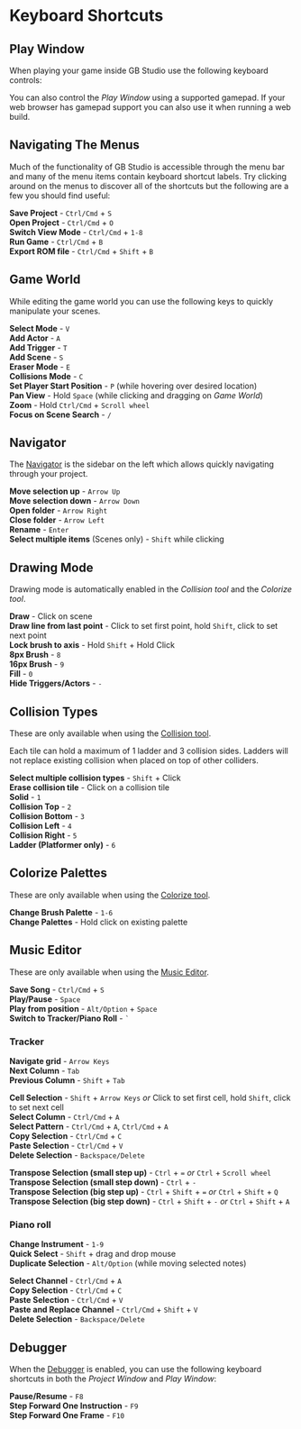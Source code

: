 # Keyboard Shortcuts


## Play Window

When playing your game inside GB Studio use the following keyboard controls:

<object data="/img/manual/keyboard-controls.svg" class="margin-bottom" />

You can also control the _Play Window_ using a supported gamepad. If your web browser has gamepad support you can also use it when running a web build.

## Navigating The Menus

Much of the functionality of GB Studio is accessible through the menu bar and many of the menu items contain keyboard shortcut labels. Try clicking around on the menus to discover all of the shortcuts but the following are a few you should find useful:

**Save Project** - `Ctrl/Cmd` + `S`  
**Open Project** - `Ctrl/Cmd` + `O`  
**Switch View Mode** - `Ctrl/Cmd` + `1-8`  
**Run Game** - `Ctrl/Cmd` + `B`  
**Export ROM file** - `Ctrl/Cmd` + `Shift` + `B`

## Game World

While editing the game world you can use the following keys to quickly manipulate your scenes.

**Select Mode** - `V`  
**Add Actor** - `A`  
**Add Trigger** - `T`  
**Add Scene** - `S`  
**Eraser Mode** - `E`  
**Collisions Mode** - `C`  
**Set Player Start Position** - `P` (while hovering over desired location)  
**Pan View** - Hold `Space` (while clicking and dragging on _Game World_)  
**Zoom** - Hold `Ctrl/Cmd` + `Scroll wheel`  
**Focus on Scene Search** - `/`  

## Navigator

The [Navigator](/docs/project-editor/navigator) is the sidebar on the left which allows quickly navigating through your project.

**Move selection up** - `Arrow Up`  
**Move selection down** - `Arrow Down`  
**Open folder** - `Arrow Right`  
**Close folder** - `Arrow Left`  
**Rename** - `Enter`  
**Select multiple items** (Scenes only) - `Shift` while clicking

## Drawing Mode

Drawing mode is automatically enabled in the _Collision tool_ and the _Colorize tool_.

**Draw** - Click on scene  
**Draw line from last point** - Click to set first point, hold `Shift`, click to set next point  
**Lock brush to axis** - Hold `Shift` + Hold Click  
**8px Brush** - `8`  
**16px Brush** - `9`  
**Fill** - `0`  
**Hide Triggers/Actors** - `-`

## Collision Types

These are only available when using the [Collision tool](/docs/project-editor/scenes#adding-collision-to-a-scene).

Each tile can hold a maximum of 1 ladder and 3 collision sides. Ladders will not replace existing collision when placed on top of other colliders.

**Select multiple collision types** - `Shift` + Click  
**Erase collision tile** - Click on a collision tile  
**Solid** - `1`  
**Collision Top** - `2`  
**Collision Bottom** - `3`  
**Collision Left** - `4`  
**Collision Right** - `5`  
**Ladder (Platformer only)** - `6`

## Colorize Palettes

These are only available when using the [Colorize tool](/docs/project-editor/scenes#colorizing-a-scene).

**Change Brush Palette** - `1-6`  
**Change Palettes** - Hold click on existing palette

## Music Editor

These are only available when using the [Music Editor](/docs/assets/music/music-huge).

**Save Song** - `Ctrl/Cmd` + `S`  
**Play/Pause** - `Space`  
**Play from position** - `Alt/Option` + `Space`  
**Switch to Tracker/Piano Roll** - `` ` ``  

### Tracker

**Navigate grid** - `Arrow Keys`  
**Next Column** - `Tab`  
**Previous Column** - `Shift` + `Tab`  

**Cell Selection** - `Shift` + `Arrow Keys` *or* Click to set first cell, hold `Shift`, click to set next cell  
**Select Column** - `Ctrl/Cmd` + `A`  
**Select Pattern** - `Ctrl/Cmd` + `A`, `Ctrl/Cmd` + `A`   
**Copy Selection** - `Ctrl/Cmd` + `C`  
**Paste Selection** - `Ctrl/Cmd` + `V`  
**Delete Selection** - `Backspace/Delete`

**Transpose Selection (small step up)** - `Ctrl` + `=` *or* `Ctrl` + `Scroll wheel`   
**Transpose Selection (small step down)** - `Ctrl` + `-`   
**Transpose Selection (big step up)** - `Ctrl` + `Shift` + `=` *or* `Ctrl` + `Shift` + `Q`  
**Transpose Selection (big step down)** - `Ctrl` + `Shift` + `-` *or* `Ctrl` + `Shift` + `A`  

### Piano roll

**Change Instrument** - `1-9`  
**Quick Select** - `Shift` + drag and drop mouse  
**Duplicate Selection** - `Alt/Option` (while moving selected notes)

**Select Channel** - `Ctrl/Cmd` + `A`  
**Copy Selection** - `Ctrl/Cmd` + `C`  
**Paste Selection** - `Ctrl/Cmd` + `V`  
**Paste and Replace Channel** - `Ctrl/Cmd` + `Shift` + `V`  
**Delete Selection** - `Backspace/Delete`

## Debugger

When the [Debugger](/docs/debugger) is enabled, you can use the following keyboard shortcuts in both the _Project Window_ and _Play Window_:

**Pause/Resume** - `F8`  
**Step Forward One Instruction** - `F9`  
**Step Forward One Frame** - `F10`  
